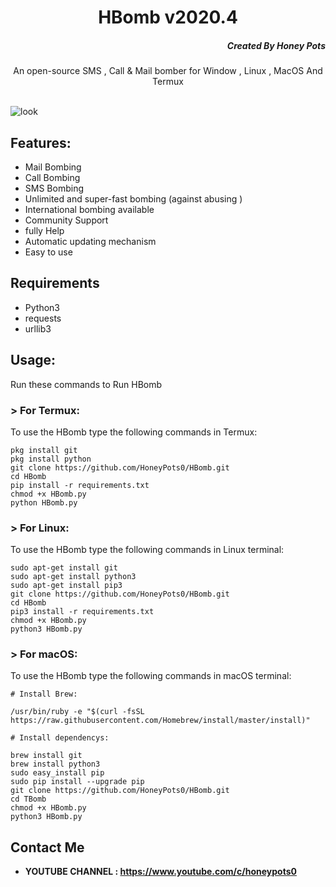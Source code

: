 <h1 align="center">HBomb v2020.4</h1>
<h5 align="right">Created By Honey Pots</h5>
<p align="center">An open-source SMS , Call &  Mail bomber for   Window , Linux , MacOS And Termux</p><br>

<img src="https://repository-images.githubusercontent.com/252939958/739b8c80-7695-11ea-9812-42157e3abf74" alt="look">


## Features:

- Mail Bombing
- Call Bombing
- SMS Bombing
- Unlimited  and super-fast bombing (against abusing )
- International bombing available
- Community Support 
- fully Help 
- Automatic updating mechanism
- Easy to use 

## Requirements
* Python3
* requests 
* urllib3

## Usage:

Run these commands to Run HBomb

### > For Termux:

To use the HBomb type the following commands in Termux:
```
pkg install git
pkg install python
git clone https://github.com/HoneyPots0/HBomb.git
cd HBomb
pip install -r requirements.txt
chmod +x HBomb.py
python HBomb.py
```

### > For Linux:

To use the HBomb type the following commands in Linux terminal:
```
sudo apt-get install git
sudo apt-get install python3
sudo apt-get install pip3
git clone https://github.com/HoneyPots0/HBomb.git
cd HBomb
pip3 install -r requirements.txt
chmod +x HBomb.py
python3 HBomb.py
```

### > For macOS:

To use the HBomb type the following commands in macOS terminal:
```
# Install Brew: 

/usr/bin/ruby -e "$(curl -fsSL https://raw.githubusercontent.com/Homebrew/install/master/install)"

# Install dependencys:

brew install git
brew install python3
sudo easy_install pip
sudo pip install --upgrade pip
git clone https://github.com/HoneyPots0/HBomb.git
cd TBomb
chmod +x HBomb.py
python3 HBomb.py
```
## Contact Me
* <b>YOUTUBE CHANNEL : https://www.youtube.com/c/honeypots0 </b>
